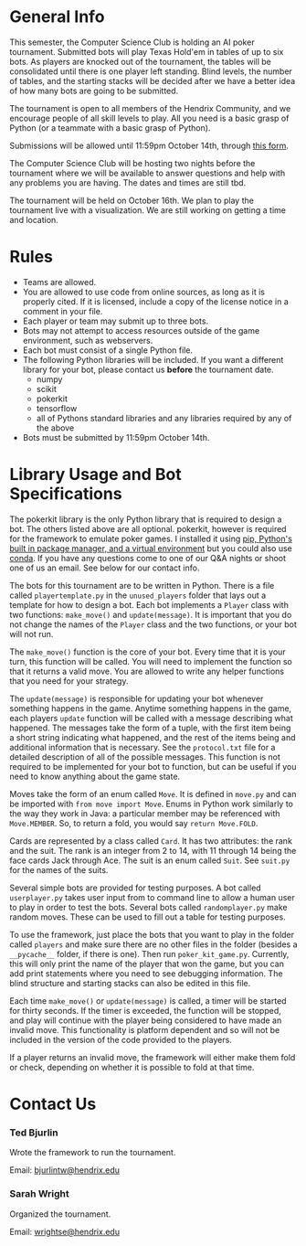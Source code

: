 # General Info

This semester, the Computer Science Club is holding an AI poker tournament. Submitted bots will play Texas Hold'em in tables of up to six bots. As players are knocked out of the tournament, the tables will be consolidated until there is one player left standing. Blind levels, the number of tables, and the starting stacks will be decided after we have a better idea of how many bots are going to be submitted.

The tournament is open to all members of the Hendrix Community, and we encourage people of all skill levels to play. All you need is a basic grasp of Python (or a teammate with a basic grasp of Python).

Submissions will be allowed until 11:59pm October 14th, through [this form](https://forms.gle/XDTfNqpWw8f5yukz7).

The Computer Science Club will be hosting two nights before the tournament where we will be available to answer questions and help with any problems you are having. The dates and times are still tbd.

The tournament will be held on October 16th. We plan to play the tournament live with a visualization. We are still working on getting a time and location.

# Rules

- Teams are allowed.
- You are allowed to use code from online sources, as long as it is properly cited. If it is licensed, include a copy of the license notice in a comment in your file.
- Each player or team may submit up to three bots.
- Bots may not attempt to access resources outside of the game environment, such as webservers.
- Each bot must consist of a single Python file.
- The following Python libraries will be included. If you want a different library for your bot, please contact us **before** the tournament date.
  - numpy
  - scikit
  - pokerkit
  - tensorflow
  - all of Pythons standard libraries and any libraries required by any of the above
- Bots must be submitted by 11:59pm October 14th.

# Library Usage and Bot Specifications

The pokerkit library is the only Python library that is required to design a bot. The others listed above are all optional. pokerkit, however is required for the framework to emulate poker games. I installed it using [pip, Python's built in package manager, and a virtual environment](https://packaging.python.org/en/latest/guides/installing-using-pip-and-virtual-environments/) but you could also use [conda](https://docs.conda.io/projects/conda/en/latest/user-guide/getting-started.html). If you have any questions come to one of our Q&A nights or shoot one of us an email. See below for our contact info.

The bots for this tournament are to be written in Python. There is a file called `playertemplate.py` in the `unused_players` folder that lays out a template for how to design a bot. Each bot implements a `Player` class with two functions: `make_move()` and `update(message)`. It is important that you do not change the names of the `Player` class and the two functions, or your bot will not run.

The `make_move()` function is the core of your bot. Every time that it is your turn, this function will be called. You will need to implement the function so that it returns a valid move. You are allowed to write any helper functions that you need for your strategy.

The `update(message)` is responsible for updating your bot whenever something happens in the game. Anytime something happens in the game, each players `update` function will be called with a message describing what happened. The messages take the form of a tuple, with the first item being a short string indicating what happened, and the rest of the items being and additional information that is necessary. See the `protocol.txt` file for a detailed description of all of the possible messages. This function is not required to be implemented for your bot to function, but can be useful if you need to know anything about the game state.

Moves take the form of an enum called `Move`. It is defined in `move.py` and can be imported with `from move import Move`. Enums in Python work similarly to the way they work in Java: a particular member may be referenced with `Move.MEMBER`. So, to return a fold, you would say `return Move.FOLD`.

Cards are represented by a class called `Card`. It has two attributes: the rank and the suit. The rank is an integer from 2 to 14, with 11 through 14 being the face cards Jack through Ace. The suit is an enum called `Suit`. See `suit.py` for the names of the suits.

Several simple bots are provided for testing purposes. A bot called `userplayer.py` takes user input from to command line to allow a human user to play in order to test the bots. Several bots called `randomplayer.py` make random moves. These can be used to fill out a table for testing purposes.

To use the framework, just place the bots that you want to play in the folder called `players` and make sure there are no other files in the folder (besides a `__pycache__` folder, if there is one). Then run `poker_kit_game.py`. Currently, this will only print the name of the player that won the game, but you can add print statements where you need to see debugging information. The blind structure and starting stacks can also be edited in this file.

Each time `make_move()` or `update(message)` is called, a timer will be started for thirty seconds. If the timer is exceeded, the function will be stopped, and play will continue with the player being considered to have made an invalid move. This functionality is platform dependent and so will not be included in the version of the code provided to the players.

If a player returns an invalid move, the framework will either make them fold or check, depending on whether it is possible to fold at that time.

# Contact Us

### Ted Bjurlin

Wrote the framework to run the tournament.

Email: [bjurlintw@hendrix.edu](bjurlintw@hendrix.edu)

### Sarah Wright

Organized the tournament.

Email: [wrightse@hendrix.edu](wrightse@hendrix.edu)